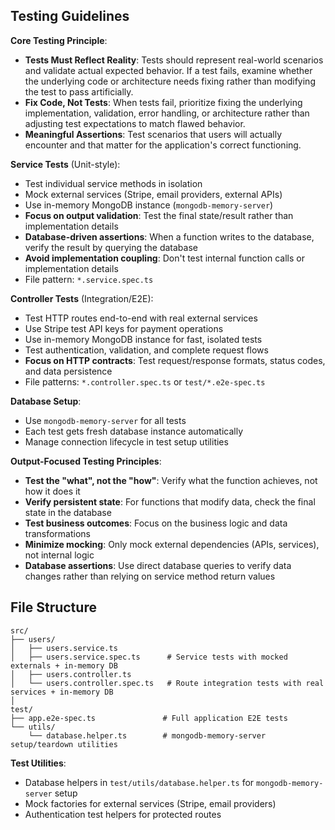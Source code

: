 ## Testing Guidelines

**Core Testing Principle**:
- **Tests Must Reflect Reality**: Tests should represent real-world scenarios and validate actual expected behavior. If a test fails, examine whether the underlying code or architecture needs fixing rather than modifying the test to pass artificially.
- **Fix Code, Not Tests**: When tests fail, prioritize fixing the underlying implementation, validation, error handling, or architecture rather than adjusting test expectations to match flawed behavior.
- **Meaningful Assertions**: Test scenarios that users will actually encounter and that matter for the application's correct functioning.

**Service Tests** (Unit-style):
- Test individual service methods in isolation
- Mock external services (Stripe, email providers, external APIs)
- Use in-memory MongoDB instance (`mongodb-memory-server`)
- **Focus on output validation**: Test the final state/result rather than implementation details
- **Database-driven assertions**: When a function writes to the database, verify the result by querying the database
- **Avoid implementation coupling**: Don't test internal function calls or implementation details
- File pattern: `*.service.spec.ts`

**Controller Tests** (Integration/E2E):
- Test HTTP routes end-to-end with real external services
- Use Stripe test API keys for payment operations
- Use in-memory MongoDB instance for fast, isolated tests
- Test authentication, validation, and complete request flows
- **Focus on HTTP contracts**: Test request/response formats, status codes, and data persistence
- File patterns: `*.controller.spec.ts` or `test/*.e2e-spec.ts`

**Database Setup**:
- Use `mongodb-memory-server` for all tests
- Each test gets fresh database instance automatically
- Manage connection lifecycle in test setup utilities

**Output-Focused Testing Principles**:
- **Test the "what", not the "how"**: Verify what the function achieves, not how it does it
- **Verify persistent state**: For functions that modify data, check the final state in the database
- **Test business outcomes**: Focus on the business logic and data transformations
- **Minimize mocking**: Only mock external dependencies (APIs, services), not internal logic
- **Database assertions**: Use direct database queries to verify data changes rather than relying on service method return values

## File Structure

```
src/
├── users/
│   ├── users.service.ts
│   ├── users.service.spec.ts      # Service tests with mocked externals + in-memory DB
│   ├── users.controller.ts
│   └── users.controller.spec.ts   # Route integration tests with real services + in-memory DB
│
test/
├── app.e2e-spec.ts               # Full application E2E tests
└── utils/
    └── database.helper.ts        # mongodb-memory-server setup/teardown utilities
```

**Test Utilities**:
- Database helpers in `test/utils/database.helper.ts` for `mongodb-memory-server` setup
- Mock factories for external services (Stripe, email providers)
- Authentication test helpers for protected routes